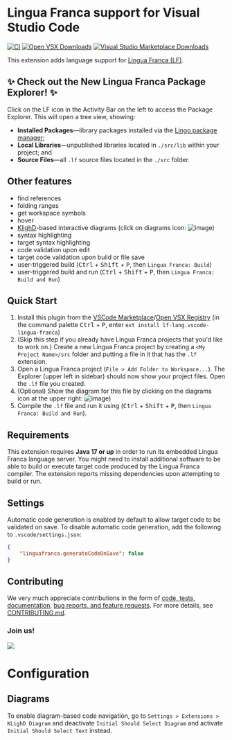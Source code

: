 # Lingua Franca support for Visual Studio Code
[![CI](https://github.com/lf-lang/vscode-lingua-franca/actions/workflows/ci.yml/badge.svg)](https://github.com/lf-lang/vscode-lingua-franca/actions/workflows/ci.yml)
[![Open VSX Downloads](https://img.shields.io/open-vsx/dt/lf-lang/vscode-lingua-franca?label=Open%20VSX%20Registry%20%E2%A4%93)](https://open-vsx.org/extension/lf-lang/vscode-lingua-franca)
[![Visual Studio Marketplace Downloads](https://img.shields.io/visual-studio-marketplace/d/lf-lang.vscode-lingua-franca?label=VS%20Marketplace%20%E2%A4%93)](https://marketplace.visualstudio.com/items?itemName=lf-lang.vscode-lingua-franca)

This extension adds language support for [Lingua Franca (LF)](https://www.lf-lang.org/).

## ✨ Check out the New Lingua Franca Package Explorer! ✨

Click on the LF icon in the Activity Bar on the left to access the Package Explorer.
This will open a tree view, showing:
- **Installed Packages**—library packages installed via the [Lingo package manager](https://github.com/lf-lang/lingo/);
- **Local Libraries**—unpublished libraries located in `./src/lib` within your project; and
- **Source Files**—all `.lf` source files located in the `./src` folder.

## Other features
* find references
* folding ranges
* get workspace symbols
* hover
* [KlighD](https://github.com/kieler/KLighD)-based interactive diagrams (click on diagrams icon: ![image](https://user-images.githubusercontent.com/33707478/130875545-ad78a9b7-a07b-4eb9-be59-f6c758cc816b.png))
* syntax highlighting
* target syntax highlighting
* code validation upon edit
* target code validation upon build or file save
* user-triggered build (<kbd>Ctrl</kbd> + <kbd>Shift</kbd> + <kbd>P</kbd>, then `Lingua Franca: Build`) 
* user-triggered build and run (<kbd>Ctrl</kbd> + <kbd>Shift</kbd> + <kbd>P</kbd>, then `Lingua Franca: Build and Run`) 

## Quick Start
 1. Install this plugin from the [VSCode
    Marketplace](https://marketplace.visualstudio.com/items?itemName=lf-lang.vscode-lingua-franca)/[Open VSX Registry](https://open-vsx.org/extension/lf-lang/vscode-lingua-franca)
    (in the command palette <kbd>Ctrl</kbd> + <kbd>P</kbd>, enter `ext install lf-lang.vscode-lingua-franca`)
 2. (Skip this step if you already have Lingua Franca projects that you'd like
    to work on.) Create a new Lingua Franca project by creating a `<My Project
    Name>/src` folder and putting a file in it that has the `.lf` extension.
 3. Open a Lingua Franca project (`File > Add Folder to Workspace...`). The Explorer (upper left in sidebar) should now show your project files. Open the `.lf` file you created.
 4. (Optional) Show the diagram for this file by clicking on the diagrams icon at the upper right: ![image](https://user-images.githubusercontent.com/33707478/130875545-ad78a9b7-a07b-4eb9-be59-f6c758cc816b.png))
 5. Compile the `.lf` file and run it using (<kbd>Ctrl</kbd> + <kbd>Shift</kbd> + <kbd>P</kbd>, then `Lingua Franca: Build and Run`).

## Requirements
This extension requires **Java 17 or up** in order to run its embedded Lingua Franca language server. You might need to install additional software to be able to build or execute target code produced by the Lingua Franca compiler. The extension reports missing dependencies upon attempting to build or run.

## Settings

Automatic code generation is enabled by default to allow target code to be validated on save. To disable automatic code generation, add the following to `.vscode/settings.json`:
```json
{
    "linguafranca.generateCodeOnSave": false
}
```

## Contributing
We very much appreciate contributions in the form of 
[code, tests, documentation](https://github.com/lf-lang/vscode-lingua-franca/pulls), [bug reports, and feature requests](https://github.com/lf-lang/vscode-lingua-franca/issues). 
For more details, see
[CONTRIBUTING.md](https://github.com/lf-lang/vscode-lingua-franca/blob/main/CONTRIBUTING.md).

### Join us!
<a href="https://github.com/lf-lang/vscode-lingua-franca/graphs/contributors">
  <img src="https://contrib.rocks/image?repo=lf-lang/vscode-lingua-franca" />
</a>

# Configuration
## Diagrams
To enable diagram-based code navigation, go to `Settings > Extensions > KLighD
Diagram` and deactivate `Initial Should Select Diagram` and activate `Initial
Should Select Text` instead.
